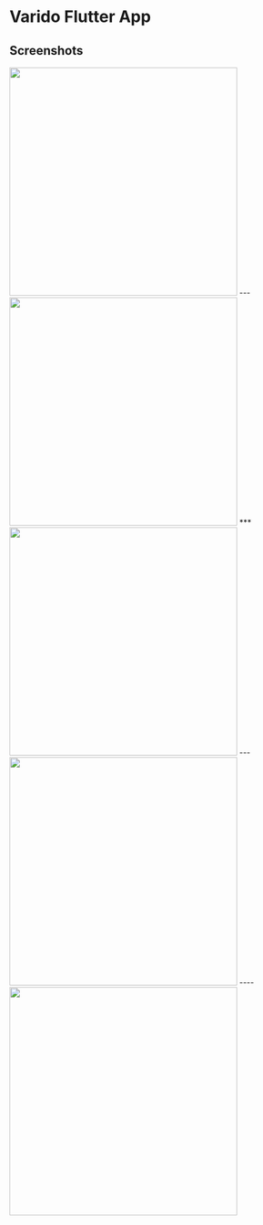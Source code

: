# Varido Flutter App

## Screenshots
<img src="https://user-images.githubusercontent.com/46484008/115601774-9d067500-a2f7-11eb-9cc4-33b69bf55b95.jpeg" width="400"/>
---
<img src="https://user-images.githubusercontent.com/46484008/115601793-a1329280-a2f7-11eb-8caa-193dbdaa0210.jpeg" width="400"/>
***
<img src="https://user-images.githubusercontent.com/46484008/115601800-a42d8300-a2f7-11eb-9501-210c046838c2.jpeg" width="400"/>
---
<img src="https://user-images.githubusercontent.com/46484008/115601808-a55eb000-a2f7-11eb-8b4d-b10e4bb3e042.jpeg" width="400"/>
----
<img src="https://user-images.githubusercontent.com/46484008/115601814-a859a080-a2f7-11eb-879a-b432c08c3c57.jpeg" width="400"/>
